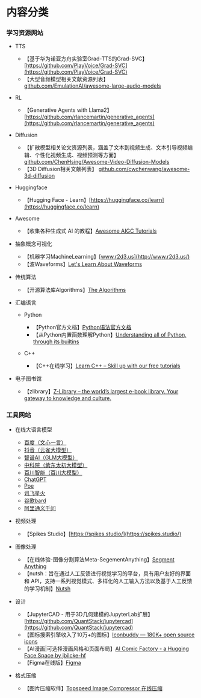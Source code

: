 # 内容分类

### 学习资源网站

- TTS
  - 【基于华为诺亚方舟实验室Grad-TTS的Grad-SVC】[https://github.com/PlayVoice/Grad-SVC](https://github.com/PlayVoice/Grad-SVC)
  - 【大型音频模型相关文献资源列表】 [github.com/EmulationAI/awesome-large-audio-models](http://github.com/EmulationAI/awesome-large-audio-models)

- RL
  - 【Generative Agents with Llama2】[https://github.com/rlancemartin/generative_agents](https://github.com/rlancemartin/generative_agents)
- Diffusion
  - 【扩散模型相关论文资源列表，涵盖了文本到视频生成、文本引导视频编辑、个性化视频生成、视频预测等方面】 [github.com/ChenHsing/Awesome-Video-Diffusion-Models](http://github.com/ChenHsing/Awesome-Video-Diffusion-Models)
  - 【3D Diffusion相关文献列表】 [github.com/cwchenwang/awesome-3d-diffusion](http://github.com/cwchenwang/awesome-3d-diffusion)
- Huggingface
  - 【Hugging Face - Learn】[https://huggingface.co/learn](https://huggingface.co/learn)
- Awesome
  - 【收集各种生成式 AI 的教程】[Awesome AIGC Tutorials](https://github.com/luban-agi/Awesome-AIGC-Tutorials)

- 抽象概念可视化
  - 【机器学习MachineLearning】[www.r2d3.us](http://www.r2d3.us/)
  - 【波Waveforms】[Let's Learn About Waveforms](https://pudding.cool/2018/02/waveforms/)
- 传统算法
  - 【开源算法库Algorithms】[The Algorithms](https://the-algorithms.com/)
- 汇编语言
  - Python
    - 【Python官方文档】[Python语法官方文档](https://docs.python.org/zh-cn/3/tutorial/index.html)
    - 【从Python内置函数理解Python】[Understanding all of Python, through its builtins](https://tushar.lol/post/builtins/)

  - C++
    - 【C++在线学习】[Learn C++ – Skill up with our free tutorials](https://www.learncpp.com/)
- 电子图书馆
  - 【zlibrary】[Z-Library – the world’s largest e-book library. Your gateway to knowledge and culture.](https://zh.zlibrary-china.se/)

### 工具网站

- 在线大语言模型
  - [百度（文心一言）](http://wenxin.baidu.com/)
  - [抖音（云雀大模型）](http://doubao.com/)
  - [智谱AI（GLM大模型）](http://chatglm.cn/)
  - [中科院（紫东太初大模型）](http://xihe.mindspore.cn/)
  - [百川智能（百川大模型）](http://baichuan-ai.com/)
  - [ChatGPT](https://chat.openai.com/)
  - [Poe](https://poe.com/)
  - [讯飞星火](https://passport.xfyun.cn/)
  - [谷歌bard](https://bard.google.com/)
  - [阿里通义千问](https://qianwen.aliyun.com/)

- 视频处理
  - 【Spikes Studio】[https://spikes.studio/](https://spikes.studio/)
- 图像处理
  - 【在线体验-图像分割算法Meta-SegementAnything】[Segment Anything](https://segment-anything.com/demo)
  - 【nutsh：旨在通过人工反馈进行视觉学习的平台，具有用户友好的界面和 API，支持一系列视觉模式、多样化的人工输入方法以及基于人工反馈的学习机制】[Nutsh](https://nutsh.ai/docs/)

- 设计
  - 【JupyterCAD - 用于3D几何建模的JupyterLab扩展】[https://github.com/QuantStack/jupytercad](https://github.com/QuantStack/jupytercad)
  - 【图标搜索引擎收入了10万+的图标】[Iconbuddy — 180K+ open source icons](https://iconbuddy.app/)
  - 【AI漫画|可选择漫画风格和页面布局】[AI Comic Factory - a Hugging Face Space by jbilcke-hf](https://huggingface.co/spaces/jbilcke-hf/ai-comic-factory)
  - 【Figma在线版】[Figma](https://www.figma.com/files/recents-and-sharing/recently-viewed)

- 格式压缩
  - 【图片压缩软件】[Topspeed Image Compressor 在线压缩](https://www.ticompressor.com/online/)
